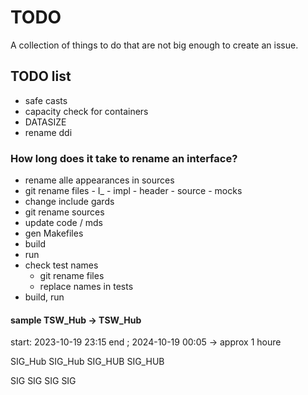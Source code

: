 # TODO

A collection of things to do that are not big enough to create an issue.

## TODO list

-   safe casts
-   capacity check for containers
-   DATASIZE
-   rename ddi

### How long does it take to rename an interface?
-   rename alle appearances in sources
-   git rename files
        -   I_
        -   impl
            -   header
            -   source
        -   mocks
-   change include gards        
-   git rename sources
-   update code / mds
-   gen Makefiles
-   build
-   run
-   check test names
    -   git rename files
    -   replace names in tests
-   build, run

#### sample TSW_Hub -> TSW_Hub
start: 2023-10-19 23:15
end  ; 2024-10-19 00:05
-> approx 1 houre

SIG_Hub SIG_Hub
SIG_HUB SIG_HUB

SIG SIG
SIG SIG
